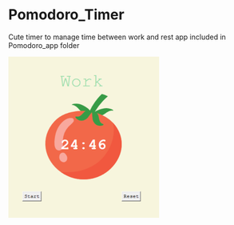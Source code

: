 # Pomodoro_Timer
Cute timer to manage time between work and rest
app included in Pomodoro_app folder

<img src="app.PNG" width=60% height=auto>
